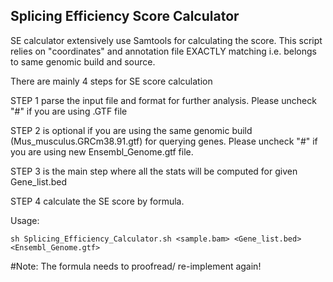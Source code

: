 ## Splicing Efficiency Score Calculator

SE calculator extensively use Samtools for calculating the score. This script relies on "coordinates" and 
annotation file EXACTLY matching i.e. belongs to same genomic build and source.

There are mainly 4 steps for SE score calculation

STEP 1 parse the input file and format for further analysis. Please uncheck "#" if you are using .GTF file

STEP 2 is optional if you are using the same genomic build (Mus_musculus.GRCm38.91.gtf) for querying genes. Please uncheck "#" if you are using new Ensembl_Genome.gtf file.

STEP 3 is the main step where all the stats will be computed for given Gene_list.bed

STEP 4 calculate the SE score by formula.

Usage:

    sh Splicing_Efficiency_Calculator.sh <sample.bam> <Gene_list.bed> <Ensembl_Genome.gtf>

#Note: The formula needs to proofread/ re-implement again!
